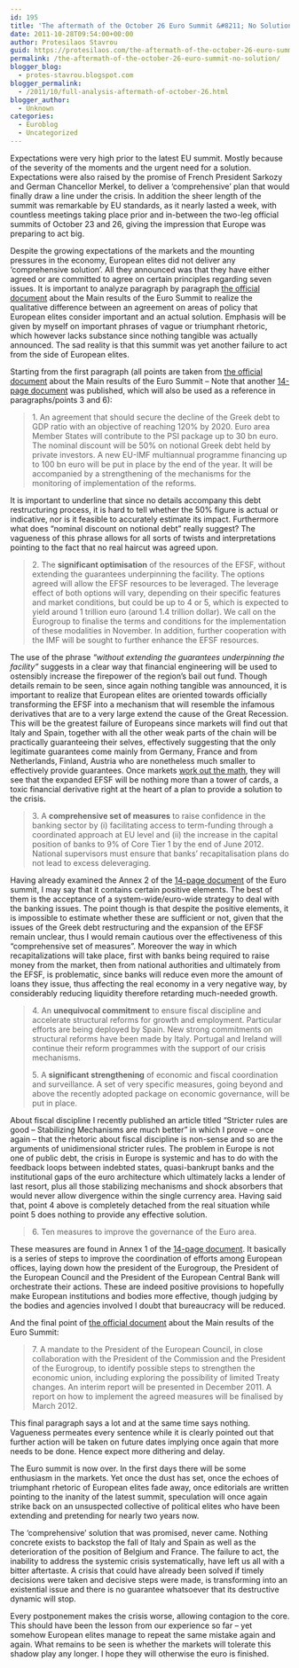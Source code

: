 ```yaml
---
id: 195
title: 'The aftermath of the October 26 Euro Summit &#8211; No Solution'
date: 2011-10-28T09:54:00+00:00
author: Protesilaos Stavrou
guid: https://protesilaos.com/the-aftermath-of-the-october-26-euro-summit-no-solution/
permalink: /the-aftermath-of-the-october-26-euro-summit-no-solution/
blogger_blog:
  - protes-stavrou.blogspot.com
blogger_permalink:
  - /2011/10/full-analysis-aftermath-of-october-26.html
blogger_author:
  - Unknown
categories:
  - Euroblog
  - Uncategorized
---
```

Expectations were very high prior to the latest EU summit. Mostly because of the severity of the moments and the urgent need for a solution. Expectations were also raised by the promise of French President Sarkozy and German Chancellor Merkel, to deliver a &#8216;comprehensive&#8217; plan that would finally draw a line under the crisis. In addition the sheer length of the summit was remarkable by EU standards, as it nearly lasted a week, with countless meetings taking place prior and in-between the two-leg official summits of October 23 and 26, giving the impression that Europe was preparing to act big.

Despite the growing expectations of the markets and the mounting pressures in the economy, European elites did not deliver any &#8216;comprehensive solution&#8217;. All they announced was that they have either agreed or are committed to agree on certain principles regarding seven issues. It is important to analyze paragraph by paragraph [the official document](http://www.consilium.europa.eu/uedocs/cms_data/docs/pressdata/en/ec/125645.pdf) about the Main results of the Euro Summit to realize the qualitative difference between an agreement on areas of policy that European elites consider important and an actual solution. Emphasis will be given by myself on important phrases of vague or triumphant rhetoric, which however lacks substance since nothing tangible was actually announced. The sad reality is that this summit was yet another failure to act from the side of European elites.

Starting from the first paragraph (all points are taken from [the official document](http://www.consilium.europa.eu/uedocs/cms_data/docs/pressdata/en/ec/125645.pdf) about the Main results of the Euro Summit &#8211; Note that another [14-page document](http://www.consilium.europa.eu/uedocs/cms_data/docs/pressdata/en/ec/125644.pdf) was published, which will also be used as a reference in paragraphs/points 3 and 6):
  


<blockquote class="tr_bq">
  1. An agreement that should secure the decline of the Greek debt to GDP ratio with an objective of reaching 120% by 2020. Euro area Member States will contribute to the PSI package up to 30 bn euro. The nominal discount will be 50% on notional Greek debt held by private investors. A new EU-IMF multiannual programme financing up to 100 bn euro will be put in place by the end of the year. It will be accompanied by a strengthening of the mechanisms for the monitoring of implementation of the reforms. </p>
</blockquote>

It is important to underline that since no details accompany this debt restructuring process, it is hard to tell whether the 50% figure is actual or indicative, nor is it feasible to accurately estimate its impact. Furthermore what does &#8220;nominal discount on notional debt&#8221; really suggest? The vagueness of this phrase allows for all sorts of twists and interpretations pointing to the fact that no real haircut was agreed upon.
  


<blockquote class="tr_bq">
  2. The <b>significant optimisation</b> of the resources of the EFSF, without extending the guarantees underpinning the facility. The options agreed will allow the EFSF resources to be leveraged. The leverage effect of both options will vary, depending on their specific features and market conditions, but could be up to 4 or 5, which is expected to yield around 1 trillion euro (around 1.4 trillion dollar). We call on the Eurogroup to finalise the terms and conditions for the implementation of these modalities in November. In addition, further cooperation with the IMF will be sought to further enhance the EFSF resources.</p>
</blockquote>

The use of the phrase _&#8220;without extending the guarantees underpinning the facility&#8221;_ suggests in a clear way that financial engineering will be used to ostensibly increase the firepower of the region&#8217;s bail out fund. Though details remain to be seen, since again nothing tangible was announced, it is important to realize that European elites are oriented towards officially transforming the EFSF into a mechanism that will resemble the infamous derivatives that are to a very large extend the cause of the Great Recession. This will be the greatest failure of Europeans since markets will find out that Italy and Spain, together with all the other weak parts of the chain will be practically guaranteeing their selves, effectively suggesting that the only legitimate guarantees come mainly from Germany, France and from Netherlands, Finland, Austria who are nonetheless much smaller to effectively provide guarantees. Once markets [work out the math](http://www.zerohedge.com/news/why-doing-math-behind-efsf-insurance-policy-leads-willem-buiter-conclude-it-not-bazooka-pea-sho), they will see that the expanded EFSF will be nothing more than a tower of cards, a toxic financial derivative right at the heart of a plan to provide a solution to the crisis. 
  


<blockquote class="tr_bq">
  3. A <b>comprehensive set of measures</b> to raise confidence in the banking sector by (i) facilitating access to term-funding through a coordinated approach at EU level and (ii) the increase in the capital position of banks to 9% of Core Tier 1 by the end of June 2012. National supervisors must ensure that banks&#8217; recapitalisation plans do not lead to excess deleveraging.</p>
</blockquote>

Having already examined the Annex 2 of the [14-page document](http://www.consilium.europa.eu/uedocs/cms_data/docs/pressdata/en/ec/125644.pdf) of the Euro summit, I may say that it contains certain positive elements. The best of them is the acceptance of a system-wide/euro-wide strategy to deal with the banking issues. The point though is that despite the positive elements, it is impossible to estimate whether these are sufficient or not, given that the issues of the Greek debt restructuring and the expansion of the EFSF remain unclear, thus I would remain cautious over the effectiveness of this &#8220;comprehensive set of measures&#8221;. Moreover the way in which recapitalizations will take place, first with banks being required to raise money from the market, then from national authorities and ultimately from the EFSF, is problematic, since banks will reduce even more the amount of loans they issue, thus affecting the real economy in a very negative way, by considerably reducing liquidity therefore retarding much-needed growth.
  


<blockquote class="tr_bq">
  4. An <b>unequivocal commitment</b> to ensure fiscal discipline and accelerate structural reforms for growth and employment. Particular efforts are being deployed by Spain. New strong commitments on structural reforms have been made by Italy. Portugal and Ireland will continue their reform programmes with the support of our crisis mechanisms.</p> 
  
  <p>
    5. A <b>significant strengthening</b> of economic and fiscal coordination and surveillance. A set of very specific measures, going beyond and above the recently adopted package on economic governance, will be put in place.
  </p>
</blockquote>

About fiscal discipline I recently published an article titled &#8220;Stricter rules are good &#8211; Stabilizing Mechanisms are much better&#8221; in which I prove &#8211; once again &#8211; that the rhetoric about fiscal discipline is non-sense and so are the arguments of unidimensional stricter rules. The problem in Europe is not one of public debt, the crisis in Europe is systemic and has to do with the feedback loops between indebted states, quasi-bankrupt banks and the institutional gaps of the euro architecture which ultimately lacks a lender of last resort, plus all those stabilizing mechanisms and shock absorbers that would never allow divergence within the single currency area. Having said that, point 4 above is completely detached from the real situation while point 5 does nothing to provide any effective solution.
  


<blockquote class="tr_bq">
  6. Ten measures to improve the governance of the Euro area. </p>
</blockquote>

These measures are  found in Annex 1 of the [14-page document](http://www.consilium.europa.eu/uedocs/cms_data/docs/pressdata/en/ec/125644.pdf). It basically is a series of steps to improve the coordination of efforts among European offices, laying down how the president of the Eurogroup, the President of the European Council and the President of the European Central Bank will orchestrate their actions. These are indeed positive provisions to hopefully make European institutions and bodies more effective, though judging by the bodies and agencies involved I doubt that bureaucracy will be reduced. 

And the final point of [the official document](http://www.consilium.europa.eu/uedocs/cms_data/docs/pressdata/en/ec/125645.pdf) about the Main results of the Euro Summit:
  


<blockquote class="tr_bq">
  7. A mandate to the President of the European Council, in close collaboration with the President of the Commission and the President of the Eurogroup, to identify possible steps to strengthen the economic union, including exploring the possibility of limited Treaty changes. An interim report will be presented in December 2011. A report on how to implement the agreed measures will be finalised by March 2012. </p>
</blockquote>

This final paragraph says a lot and at the same time says nothing. Vagueness permeates every sentence while it is clearly pointed out that further action will be taken on future dates implying once again that more needs to be done. Hence expect more dithering and delay.

The Euro summit is now over. In the first days there will be some enthusiasm in the markets. Yet once the dust has set, once the echoes of triumphant rhetoric of European elites fade away, once editorials are written pointing to the inanity of the latest summit, speculation will once again strike back on an unsuspected collective of political elites who have been extending and pretending for nearly two years now. 

The &#8216;comprehensive&#8217; solution that was promised, never came. Nothing concrete exists to backstop the fall of Italy and Spain as well as the deterioration of the position of Belgium and France. The failure to act, the inability to address the systemic crisis systematically, have left us all with a bitter aftertaste. A crisis that could have already been solved if timely decisions were taken and decisive steps were made, is transforming into an existential issue and there is no guarantee whatsoever that its destructive dynamic will stop.

Every postponement makes the crisis worse, allowing contagion to the core. This should have been the lesson from our experience so far &#8211; yet somehow European elites manage to repeat the same mistake again and again. What remains to be seen is whether the markets will tolerate this shadow play any longer. I hope they will otherwise the euro is finished.